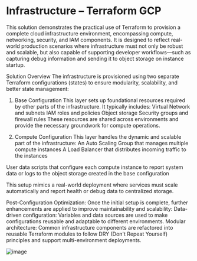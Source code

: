# Infrastructure – Terraform GCP

This solution demonstrates the practical use of Terraform to provision a complete cloud infrastructure environment, encompassing compute, networking, security, and IAM components. It is designed to reflect real-world production scenarios where infrastructure must not only be robust and scalable, but also capable of supporting developer workflows—such as capturing debug information and sending it to object storage on instance startup.

Solution Overview
The infrastructure is provisioned using two separate Terraform configurations (states) to ensure modularity, scalability, and better state management:

1. Base Configuration
This layer sets up foundational resources required by other parts of the infrastructure. It typically includes:
  Virtual Network and subnets
  IAM roles and policies
  Object storage
  Security groups and firewall rules
These resources are shared across environments and provide the necessary groundwork for compute operations.

2. Compute Configuration
This layer handles the dynamic and scalable part of the infrastructure:
  An Auto Scaling Group that manages multiple compute instances
  A Load Balancer that distributes incoming traffic to the instances

User data scripts that configure each compute instance to report system data or logs to the object storage created in the base configuration

This setup mimics a real-world deployment where services must scale automatically and report health or debug data to centralized storage.

Post-Configuration Optimization:
Once the initial setup is complete, further enhancements are applied to improve maintainability and scalability:
  Data-driven configuration: Variables and data sources are used to make configurations reusable and adaptable to different environments.
  Modular architecture: Common infrastructure components are refactored into reusable Terraform modules to follow DRY (Don't Repeat Yourself) principles and support multi-environment deployments.
  
![image](https://github.com/user-attachments/assets/6d005503-61a7-4d20-bb30-14fc9a12956d)
